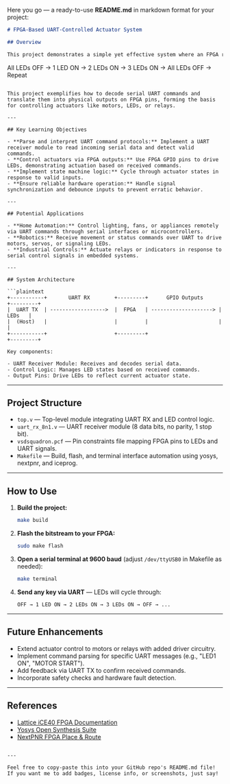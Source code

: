 Here you go — a ready-to-use **README.md** in markdown format for your project:

```markdown
# FPGA-Based UART-Controlled Actuator System

## Overview

This project demonstrates a simple yet effective system where an FPGA receives control commands via UART and operates actuators accordingly. Specifically, this design controls a set of LEDs to visually indicate received commands, cycling through the following states with each valid UART input:

```

All LEDs OFF → 1 LED ON → 2 LEDs ON → 3 LEDs ON → All LEDs OFF → Repeat

````

This project exemplifies how to decode serial UART commands and translate them into physical outputs on FPGA pins, forming the basis for controlling actuators like motors, LEDs, or relays.

---

## Key Learning Objectives

- **Parse and interpret UART command protocols:** Implement a UART receiver module to read incoming serial data and detect valid commands.
- **Control actuators via FPGA outputs:** Use FPGA GPIO pins to drive LEDs, demonstrating actuation based on received commands.
- **Implement state machine logic:** Cycle through actuator states in response to valid inputs.
- **Ensure reliable hardware operation:** Handle signal synchronization and debounce inputs to prevent erratic behavior.

---

## Potential Applications

- **Home Automation:** Control lighting, fans, or appliances remotely via UART commands through serial interfaces or microcontrollers.
- **Robotics:** Receive movement or status commands over UART to drive motors, servos, or signaling LEDs.
- **Industrial Controls:** Actuate relays or indicators in response to serial control signals in embedded systems.

---

## System Architecture

```plaintext
+-----------+       UART RX        +---------+      GPIO Outputs     +---------+
|  UART TX  | ------------------>  |  FPGA   | --------------------> |  LEDs   |
|  (Host)   |                      |         |                       |         |
+-----------+                      +---------+                       +---------+

Key components:

- UART Receiver Module: Receives and decodes serial data.
- Control Logic: Manages LED states based on received commands.
- Output Pins: Drive LEDs to reflect current actuator state.
````

---

## Project Structure

* `top.v` — Top-level module integrating UART RX and LED control logic.
* `uart_rx_8n1.v` — UART receiver module (8 data bits, no parity, 1 stop bit).
* `vsdsquadron.pcf` — Pin constraints file mapping FPGA pins to LEDs and UART signals.
* `Makefile` — Build, flash, and terminal interface automation using yosys, nextpnr, and iceprog.

---

## How to Use

1. **Build the project:**

   ```bash
   make build
   ```

2. **Flash the bitstream to your FPGA:**

   ```bash
   sudo make flash
   ```

3. **Open a serial terminal at 9600 baud** (adjust `/dev/ttyUSB0` in Makefile as needed):

   ```bash
   make terminal
   ```

4. **Send any key via UART** — LEDs will cycle through:

   ```
   OFF → 1 LED ON → 2 LEDs ON → 3 LEDs ON → OFF → ...
   ```

---

## Future Enhancements

* Extend actuator control to motors or relays with added driver circuitry.
* Implement command parsing for specific UART messages (e.g., "LED1 ON", "MOTOR START").
* Add feedback via UART TX to confirm received commands.
* Incorporate safety checks and hardware fault detection.

---

## References

* [Lattice iCE40 FPGA Documentation](https://www.latticesemi.com/Products/FPGAandCPLD/iCE40)
* [Yosys Open Synthesis Suite](http://www.clifford.at/yosys/)
* [NextPNR FPGA Place & Route](https://github.com/YosysHQ/nextpnr)

```

---

Feel free to copy-paste this into your GitHub repo's README.md file!  
If you want me to add badges, license info, or screenshots, just say!
```
